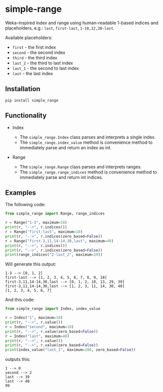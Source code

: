 # simple-range
Weka-inspired index and range using human-readable 1-based indices and placeholders, 
e.g.: `last`, `first-last`, `1-10,12,20-last`.

Available placeholders:
* `first` - the first index
* `second` - the second index
* `third` - the third index
* `last_2` - the third to last index
* `last_1` - the second to last index
* `last` - the last index


## Installation

```
pip install simple_range
```

## Functionality

* Index
  
  * The `simple_range.Index` class parses and interprets a single index.
  * The `simple_range.index_value` method is convenience method to 
    immediately parse and return an index as int.    

* Range
  
  * The `simple_range.Range` class parses and interprets ranges.
  * The `simple_range.range_indices` method is convenience method to 
    immediately parse and return int indices.    


## Examples

The following code:

```python
from simple_range import Range, range_indices

r = Range("1-3", maximum=10)
print(r, "-->", r.indices())
r = Range("first-last", maximum=10) 
print(r, "-->", r.indices(zero_based=False))
r = Range("first-3,11,14-14,30,last", maximum=40)
print(r, "-->", r.indices())
print(r, "-->", r.indices(zero_based=False))
print(range_indices("2-last_2", maximum=10))
```

Will generate this output:

```
1-3 --> [0, 1, 2]
first-last --> [1, 2, 3, 4, 5, 6, 7, 8, 9, 10]
first-3,11,14-14,30,last --> [0, 1, 2, 10, 13, 29, 39]
first-3,11,14-14,30,last --> [1, 2, 3, 11, 14, 30, 40]
[1, 2, 3, 4, 5, 6, 7]
```

And this code:

```python
from simple_range import Index, index_value

r = Index("1", maximum=10)
print(r, "-->", r.value())
r = Index("second", maximum=10)
print(r, "-->", r.value(zero_based=False))
r = Index("last", maximum=40)
print(r, "-->", r.value())
print(r, "-->", r.value(zero_based=False))
print(index_value("last_1", maximum=100, zero_based=False))
```

outputs this:

```
1 --> 0
second --> 2
last --> 39
last --> 40
99
```
